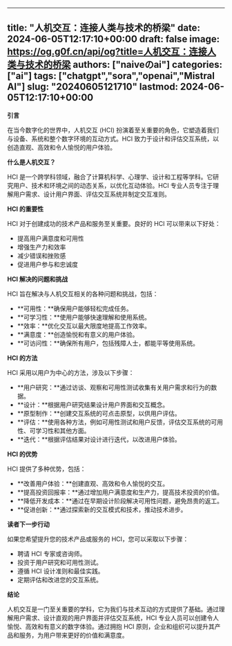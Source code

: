 
---
title: "人机交互：连接人类与技术的桥梁"
date: 2024-06-05T12:17:10+00:00
draft: false
image: https://og.g0f.cn/api/og?title=人机交互：连接人类与技术的桥梁
authors: ["naiveのai"]
categories: ["ai"]
tags: ["chatgpt","sora","openai","Mistral AI"]
slug: "20240605121710"
lastmod: 2024-06-05T12:17:10+00:00
---
**引言**

在当今数字化的世界中，人机交互 (HCI) 扮演着至关重要的角色，它塑造着我们与设备、系统和整个数字环境的互动方式。HCI 致力于设计和评估交互系统，以创造直观、高效和令人愉悦的用户体验。

**什么是人机交互？**

HCI 是一个跨学科领域，融合了计算机科学、心理学、设计和工程等学科。它研究用户、技术和环境之间的动态关系，以优化互动体验。HCI 专业人员专注于理解用户需求、设计用户界面、评估交互系统并制定交互准则。

**HCI 的重要性**

HCI 对于创建成功的技术产品和服务至关重要。良好的 HCI 可以带来以下好处：

* 提高用户满意度和可用性
* 增强生产力和效率
* 减少错误和挫败感
* 促进用户参与和忠诚度

**HCI 解决的问题和挑战**

HCI 旨在解决与人机交互相关的各种问题和挑战，包括：

* **可用性：**确保用户能够轻松完成任务。
* **可学习性：**使用户能够快速理解和使用系统。
* **效率：**优化交互以最大限度地提高工作效率。
* **满意度：**创造愉悦和有意义的用户体验。
* **可访问性：**确保所有用户，包括残障人士，都能平等使用系统。

**HCI 的方法**

HCI 采用以用户为中心的方法，涉及以下步骤：

* **用户研究：**通过访谈、观察和可用性测试收集有关用户需求和行为的数据。
* **设计：**根据用户研究结果设计用户界面和交互概念。
* **原型制作：**创建交互系统的可点击原型，以供用户评估。
* **评估：**使用各种方法，例如可用性测试和用户反馈，评估交互系统的可用性、可学习性和其他方面。
* **迭代：**根据评估结果对设计进行迭代，以改进用户体验。

**HCI 的优势**

HCI 提供了多种优势，包括：

* **改善用户体验：**创建直观、高效和令人愉悦的交互。
* **提高投资回报率：**通过增加用户满意度和生产力，提高技术投资的价值。
* **降低开发成本：**通过在早期设计阶段解决可用性问题，避免昂贵的返工。
* **促进创新：**通过探索新的交互模式和技术，推动技术进步。

**读者下一步行动**

如果您希望提升您的技术产品或服务的 HCI，您可以采取以下步骤：

* 聘请 HCI 专家或咨询师。
* 投资于用户研究和可用性测试。
* 遵循 HCI 设计准则和最佳实践。
* 定期评估和改进您的交互系统。

**结论**

人机交互是一门至关重要的学科，它为我们与技术互动的方式提供了基础。通过理解用户需求、设计直观的用户界面并评估交互系统，HCI 专业人员可以创建令人愉悦、高效和有意义的数字体验。通过拥抱 HCI 原则，企业和组织可以提升其产品和服务，为用户带来更好的价值和满意度。